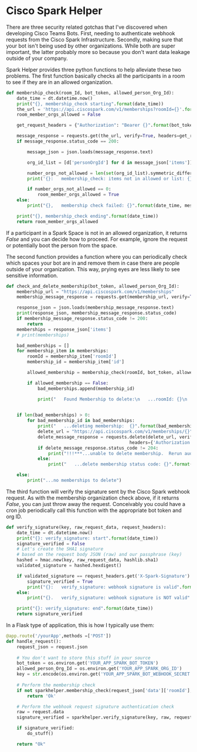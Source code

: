 # Cisco Spark Helper

There are three security related gotchas that I've discovered when developing Cisco Teams Bots.  First, needing to authenticate webhook requests from the Cisco Spark Infrastructure.  Secondly, making sure that your bot isn't being used by other organizations.  While both are super important, the latter probably more so because you don't want data leakage outside of your company.

Spark Helper provides three python functions to help alleviate these two problems.  The first function basically checks all the participants in a room to see if they are in an allowed organization.  

```python
def membership_check(room_Id, bot_token, allowed_person_Org_Id):
    date_time = dt.datetime.now()
    print("{}, membership_check starting".format(date_time))
    the_url = 'https://api.ciscospark.com/v1/memberships?roomId={}'.format(room_Id)
    room_member_orgs_allowed = False

    get_request_headers = {"Authorization": "Bearer {}".format(bot_token)}

    message_response = requests.get(the_url, verify=True, headers=get_request_headers)
    if message_response.status_code == 200:

        message_json = json.loads(message_response.text)

        org_id_list = [d['personOrgId'] for d in message_json['items']]

        number_orgs_not_allowed = len(set(org_id_list).symmetric_difference(allowed_person_Org_Id))
        print('{}:   membership_check: items not in allowed or list: {}'.format(date_time, number_orgs_not_allowed))

        if number_orgs_not_allowed == 0:
            room_member_orgs_allowed = True
    else:
        print("{},   membership check failed: {}".format(date_time, message_response))

    print("{}, membership_check ending".format(date_time))
    return room_member_orgs_allowed

```

If a participant in a Spark Space is not in an allowed organization, it returns *False* and you can decide how to proceed.  For example, ignore the request or potentially boot the person from the space.

The second function provides a function where you can periodically check which spaces your bot are in and remove them in case there are people outside of your organization.  This way, prying eyes are less likely to see sensitive information.
```python
def check_and_delete_membership(bot_token, allowed_person_Org_Id):
    membership_url = "https://api.ciscospark.com/v1/memberships"
    membership_message_response = requests.get(membership_url, verify=True, headers={'Authorization': 'Bearer {}'.format(bot_token)})

    response_json = json.loads(membership_message_response.text)
    print(response_json, membership_message_response.status_code)
    if membership_message_response.status_code != 200:
        return
    memberships = response_json['items']
    # print(memberships)

    bad_memberships = []
    for membership_item in memberships:
        roomId = membership_item['roomId']
        membership_id = membership_item['id']

        allowed_membership = membership_check(roomId, bot_token, allowed_person_Org_Id)

        if allowed_membership == False:
            bad_memberships.append(membership_id)

            print("   Found Membership to delete:\n   ...roomId: {}\n   ...membershipId:  {}\n".format(roomId,
                                                                                                       membership_id))

    if len(bad_memberships) > 0:
        for bad_membership_id in bad_memberships:
            print("   ...deleting membership:  {}".format(bad_membership_id))
            delete_url = "https://api.ciscospark.com/v1/memberships/{}".format(bad_membership_id)
            delete_message_response = requests.delete(delete_url, verify=True,
                                               headers={'Authorization': 'Bearer {}'.format(bot_token)})
            if delete_message_response.status_code != 204:
                print("!!!***...unable to delete membership.  Rerun audit to delete")
            else:
                print("   ...delete membership status code: {}".format(delete_message_response.status_code))

    else:
        print("...no memberships to delete")

```


The third function will verify the signature sent by the Cisco Spark webhook request.  As with the membership organization check above, if it returns *False*, you can just throw away the request.  Conceivably you could have a cron job periodically call this function with the appropriate bot token and org ID.

```python
def verify_signature(key, raw_request_data, request_headers):
    date_time = dt.datetime.now()
    print("{}: verify_signature: start".format(date_time))
    signature_verified = False
    # Let's create the SHA1 signature
    # based on the request body JSON (raw) and our passphrase (key)
    hashed = hmac.new(key, raw_request_data, hashlib.sha1)
    validated_signature = hashed.hexdigest()

    if validated_signature == request_headers.get('X-Spark-Signature'):
        signature_verified = True
        print("{}:   verify_signature: webhook signature is valid".format(dt.datetime.now()))
    else:
        print("{}.   verify_signature: webhook signature is NOT valid".format(dt.datetime.now()))

    print("{}: verify_signature: end".format(date_time))
    return signature_verified

```

In a Flask type of application, this is how I typically use them:

```python
@app.route('/yourApp',methods =['POST'])
def handle_request():
    request_json = request.json
    
    # You don't want to store this stuff in your source
    bot_token = os.environ.get('YOUR_APP_SPARK_BOT_TOKEN')
    allowed_person_Org_Id = os.environ.get('YOUR_APP_SPARK_ORG_ID')
    key = str.encode(os.environ.get('YOUR_APP_SPARK_BOT_WEBHOOK_SECRET'))
  
    # Perform the membership check
    if not sparkhelper.membership_check(request_json['data']['roomId'], bot_token, allowed_person_Org_Id):
        return 'Ok'

    # Perform the webhook request signature authentication check
    raw = request.data
    signature_verified = sparkhelper.verify_signature(key, raw, request.headers)

    if signature_verified:
        do_stuff()

    return "Ok"

```